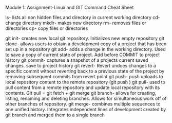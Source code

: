 Module 1: Assignment-Linux and GIT Command Cheat Sheet

ls- lists all non hidden files and directory in current working directory
cd- change directory
mkdir- makes new directory 
rm- removes files or directories
cp- copy files or directories


git init- creates new local git repository. Initializes new empty repository
git clone- allows users to obtain a development copy of a project that has been set up in a repository
git add- adds a change in the working directory. Used to save a copy of current state of project. Add before COMMIT to project history
git commit- captures a snapshot of a projects current saved changes. save to project history
git revert- Revert undoes changes to a specific commit without reverting back to a previous state of the project by removing subsequent commits from revert point
git push- push uploads to local repository content to the remote repository (git push <remote> <branch>)
git pull- used to pull content from a remote repository and update local repository with its contents. Git pull = git fetch + git merge
git branch- allows for creating, listing, renaming and deleting branches. Allows for simultaneous work off of other branches of repository. 
git merge- combines multiple sequences to one unified history. Integrates independent lines of development created by git branch and merged them to a single branch
 
